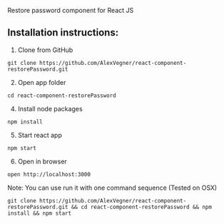 Restore password component for React JS
## Installation instructions:

1. Clone from GitHub
```
git clone https://github.com/AlexVegner/react-component-restorePassword.git
```

2. Open app folder
```
cd react-component-restorePassword
```

4. Install node packages
```
npm install
```

5. Start react app
```
npm start
```

6. Open in browser
```
open http://localhost:3000
```

Note:
You can use run it with one command sequence (Tested on OSX)
```
git clone https://github.com/AlexVegner/react-component-restorePassword.git && cd react-component-restorePassword && npm install && npm start
```
